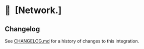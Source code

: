 # 🚠 [Network.]

[Network]: https://npmjs.org/@playform/network

## Changelog

See [CHANGELOG.md](CHANGELOG.md) for a history of changes to this integration.
